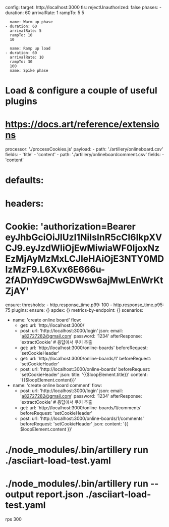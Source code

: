 config:
  target: http://localhost:3000
  tls:
    rejectUnauthorized: false
  phases:
    - duration: 60
      arrivalRate: 1
      rampTo: 5
      5

      name: Warm up phase
    - duration: 60
      arrivalRate: 5
      rampTo: 10
      10

      name: Ramp up load
    - duration: 60
      arrivalRate: 10
      rampTo: 30
      100
      name: Spike phase
  # Load & configure a couple of useful plugins
  # https://docs.art/reference/extensions
  processor: './processCookies.js'
  payload:
    - path: './artillery/onlineboard.csv'
      fields:
        - 'title'
        - 'content'
    - path: './artillery/onlineboardcomment.csv'
      fields:
        - 'content'
  # defaults:
  #   headers:
  #     Cookie: 'authorization=Bearer eyJhbGciOiJIUzI1NiIsInR5cCI6IkpXVCJ9.eyJzdWIiOjEwMiwiaWF0IjoxNzEzMjAyMzMxLCJleHAiOjE3NTY0MDIzMzF9.L6Xvx6E666u-2fADnYd9CwGDWsw6ajMwLEnWrKtZjAY'
  ensure:
    thresholds:
      - http.response_time.p99: 100
      - http.response_time.p95: 75
  plugins:
    ensure: {}
    apdex: {}
    metrics-by-endpoint: {}
scenarios:
  - name: 'create online board'
    flow:
      - get: 
          url: 'http://localhost:3000/'
      - post:
          url: 'http://localhost:3000/login'
          json:
            email: 'a82727282@gmail.com'
            password: '1234'
          afterResponse: 'extractCookie' # 응답에서 쿠키 추출
      - get:
          url: 'http://localhost:3000/online-boards'
          beforeRequest: 'setCookieHeader'
      - get:
          url: 'http://localhost:3000/online-boards/1'
          beforeRequest: 'setCookieHeader'
      - post:
          url: 'http://localhost:3000/online-boards'
          beforeRequest: 'setCookieHeader'
          json:
            title: '{{$loopElement.title}}'
            content: '{{$loopElement.content}}'
  - name: 'create online board comment'
    flow:
      - post:
          url: 'http://localhost:3000/login'
          json:
            email: 'a82727282@gmail.com'
            password: '1234'
          afterResponse: 'extractCookie' # 응답에서 쿠키 추출
      - get:
          url: 'http://localhost:3000/online-boards/1/comments'
          beforeRequest: 'setCookieHeader'
      - post:
          url: 'http://localhost:3000/online-boards/1/comments'
          beforeRequest: 'setCookieHeader'
          json:
            content: '{{ $loopElement.content }}'
# ./node_modules/.bin/artillery run ./asciiart-load-test.yaml
# ./node_modules/.bin/artillery run --output report.json ./asciiart-load-test.yaml

rps 300